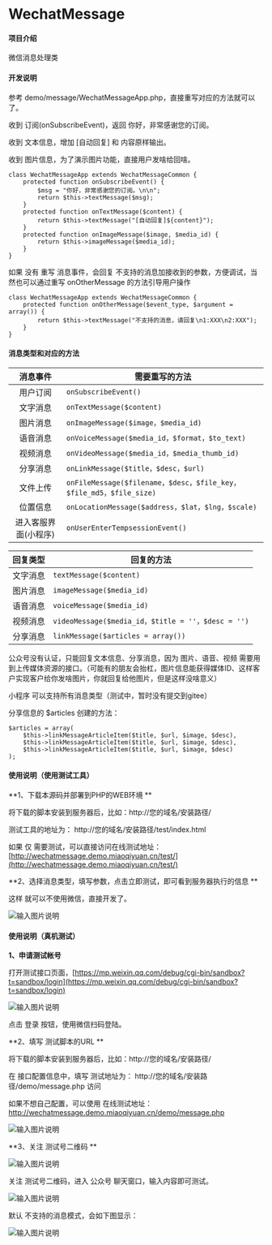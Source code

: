 # WechatMessage

#### 项目介绍
微信消息处理类

#### 开发说明


参考 demo/message/WechatMessageApp.php，直接重写对应的方法就可以了。

收到 订阅(onSubscribeEvent)，返回 你好，非常感谢您的订阅。

收到 文本信息，增加 [自动回复] 和 内容原样输出。

收到 图片信息，为了演示图片功能，直接用户发啥给回啥。

```
class WechatMessageApp extends WechatMessageCommon {
	protected function onSubscribeEvent() {
		$msg = "你好，非常感谢您的订阅。\n\n";
		return $this->textMessage($msg);
	}
	protected function onTextMessage($content) {
		return $this->textMessage("[自动回复]${content}");
	}
	protected function onImageMessage($image, $media_id) {
		return $this->imageMessage($media_id);
	}
}
```

如果 没有 重写 消息事件，会回复 不支持的消息加接收到的参数，方便调试，当然也可以通过重写 onOtherMessage 的方法引导用户操作

```
class WechatMessageApp extends WechatMessageCommon {
	protected function onOtherMessage($event_type, $argument = array()) {
		return $this->textMessage("不支持的消息，请回复\n1:XXX\n2:XXX");
	}
}
```


#### 消息类型和对应的方法

| 消息事件 | 需要重写的方法 | 
| :-: | - |
| 用户订阅 | `onSubscribeEvent()` |
| 文字消息 | `onTextMessage($content)` |
| 图片消息 | `onImageMessage($image，$media_id)` |
| 语音消息 | `onVoiceMessage($media_id，$format，$to_text)` |
| 视频消息 | `onVideoMessage($media_id，$media_thumb_id)` |
| 分享消息 | `onLinkMessage($title，$desc，$url)` |
| 文件上传 | `onFileMessage($filename，$desc，$file_key，$file_md5，$file_size)` |
| 位置信息 | `onLocationMessage($address，$lat，$lng，$scale)` |
| 进入客服界面(小程序) | `onUserEnterTempsessionEvent()` |

| 回复类型 | 回复的方法 | 
| :-: | - |
| 文字消息 | `textMessage($content)` |
| 图片消息 | `imageMessage($media_id)` |
| 语音消息 | `voiceMessage($media_id)` |
| 视频消息 | `videoMessage($media_id，$title = ''，$desc = '')` |
| 分享消息 | `linkMessage($articles = array())` |


公众号没有认证，只能回复文本信息、分享消息，因为 图片、语音、视频 需要用到上传媒体资源的接口。（可能有的朋友会抬杠，图片信息能获得媒体ID、这样客户实现客户给你发啥图片，你就回复给他图片，但是这样没啥意义）

小程序 可以支持所有消息类型（测试中，暂时没有提交到gitee）

分享信息的 $articles 创建的方法：

```
$articles = array(
    $this->linkMessageArticleItem($title, $url, $image, $desc),
    $this->linkMessageArticleItem($title, $url, $image, $desc),
    $this->linkMessageArticleItem($title, $url, $image, $desc)
);
```



#### 使用说明（使用测试工具）

**1、下载本源码并部署到PHP的WEB环境 **

将下载的脚本安装到服务器后，比如：http://您的域名/安装路径/

测试工具的地址为： http://您的域名/安装路径/test/index.html

如果 仅 需要测试，可以直接访问在线测试地址：[http://wechatmessage.demo.miaoqiyuan.cn/test/](http://wechatmessage.demo.miaoqiyuan.cn/test/)

**2、选择消息类型，填写参数，点击立即测试，即可看到服务器执行的信息 **

这样 就可以不使用微信，直接开发了。

![输入图片说明](https://images.gitee.com/uploads/images/2019/0105/172733_a37e83ae_82383.png "dev.png")


#### 使用说明（真机测试）

**1、申请测试帐号**

打开测试接口页面，[https://mp.weixin.qq.com/debug/cgi-bin/sandbox?t=sandbox/login](https://mp.weixin.qq.com/debug/cgi-bin/sandbox?t=sandbox/login)

![输入图片说明](https://images.gitee.com/uploads/images/2019/0104/161704_fbff2508_82383.png "1.png")

点击 登录 按钮，使用微信扫码登陆。

**2、填写 测试脚本的URL **

将下载的脚本安装到服务器后，比如：http://您的域名/安装路径/

在 接口配置信息中，填写 测试地址为： http://您的域名/安装路径/demo/message.php 访问

如果不想自己配置，可以使用 在线测试地址：http://wechatmessage.demo.miaoqiyuan.cn/demo/message.php

![输入图片说明](https://images.gitee.com/uploads/images/2019/0104/162114_2c759830_82383.png "2.png")


**3、关注 测试号二维码 **

![输入图片说明](https://images.gitee.com/uploads/images/2019/0104/162348_24e78c53_82383.png "3.png")

关注 测试号二维码，进入 公众号 聊天窗口，输入内容即可测试。

![输入图片说明](https://images.gitee.com/uploads/images/2019/0104/162928_a77ffa95_82383.jpeg "4.jpg")

默认 不支持的消息模式，会如下图显示：

![输入图片说明](https://images.gitee.com/uploads/images/2019/0104/171228_26312f74_82383.jpeg "111.jpg")
